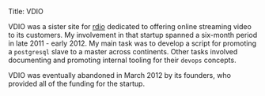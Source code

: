 Title: VDIO

VDIO was a sister site for [rdio](http://www.rdio.com) dedicated to offering online
streaming video to its customers.  My involvement in that startup spanned a six-month
period in late 2011 - early 2012.  My main task was to develop a script for promoting
a `postgresql` slave to a master across continents.  Other tasks involved documenting
and promoting internal tooling for their `devops` concepts.

VDIO was eventually abandoned in March 2012 by its founders, who provided all of the
funding for the startup.
